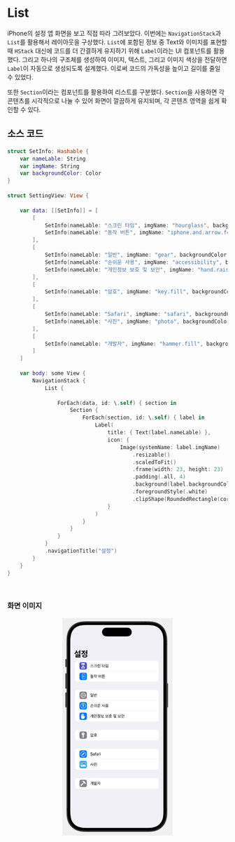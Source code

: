 # List

iPhone의 설정 앱 화면을 보고 직접 따라 그려보았다. 이번에는 `NavigationStack`과 `List`를 활용해서 레이아웃을 구상했다. `List`에 포함된 정보 중 Text와 이미지를 표현할 때 `HStack` 대신에 코드를 더 간결하게 유지하기 위해 `Label`이라는 UI 컴포넌트를 활용했다. 그리고 하나의 구조체를 생성하여 이미지, 텍스트, 그리고 이미지 색상을 전달하면 `Label`이 자동으로 생성되도록 설계했다. 이로써 코드의 가독성을 높이고 길이를 줄일 수 있었다.

또한 `Section`이라는 컴포넌트를 활용하여 리스트를 구분했다. `Section`을 사용하면 각 콘텐츠를 시각적으로 나눌 수 있어 화면이 깔끔하게 유지되며, 각 콘텐츠 영역을 쉽게 확인할 수 있다.

## 소스 코드

```swift
struct SetInfo: Hashable {
    var nameLable: String
    var imgName: String
    var backgroundColor: Color
}

struct SettingView: View {

    var data: [[SetInfo]] = [
        [
            SetInfo(nameLable: "스크린 타임", imgName: "hourglass", backgroundColor: .indigo),
            SetInfo(nameLable: "동작 버튼", imgName: "iphone.and.arrow.forward", backgroundColor: .blue)
        ],
        [
            SetInfo(nameLable: "일반", imgName: "gear", backgroundColor: .gray),
            SetInfo(nameLable: "손쉬운 사용", imgName: "accessibility", backgroundColor: .blue),
            SetInfo(nameLable: "개인정보 보호 및 보안", imgName: "hand.raised.fill", backgroundColor: .blue)
        ],
        [
            SetInfo(nameLable: "암호", imgName: "key.fill", backgroundColor: .gray)
        ],
        [
            SetInfo(nameLable: "Safari", imgName: "safari", backgroundColor: .blue),
            SetInfo(nameLable: "사진", imgName: "photo", backgroundColor: .cyan)
        ],
        [
            SetInfo(nameLable: "개발자", imgName: "hammer.fill", backgroundColor: .gray)
        ]
    ]

    var body: some View {
        NavigationStack {
            List {

                ForEach(data, id: \.self) { section in
                    Section {
                        ForEach(section, id: \.self) { label in
                            Label(
                                title: { Text(label.nameLable) },
                                icon: {
                                    Image(systemName: label.imgName)
                                        .resizable()
                                        .scaledToFit()
                                        .frame(width: 23, height: 23)
                                        .padding(.all, 4)
                                        .background(label.backgroundColor)
                                        .foregroundStyle(.white)
                                        .clipShape(RoundedRectangle(cornerRadius: 7))
                                }
                            )
                        }
                    }
                }
            }
            .navigationTitle("설정")
        }
    }
}
```

<br>

### 화면 이미지

<p align="center">
  <img src="./asset/02_설정 화면.png" width="50%" height="50%" />
</p>
